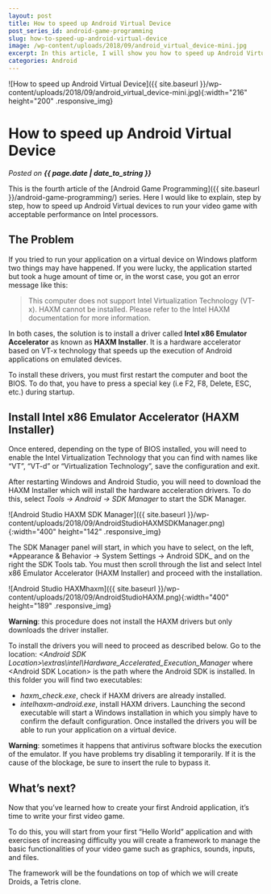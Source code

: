 ```yaml
---
layout: post
title: How to speed up Android Virtual Device
post_series_id: android-game-programming
slug: how-to-speed-up-android-virtual-device
image: /wp-content/uploads/2018/09/android_virtual_device-mini.jpg
excerpt: In this article, I will show you how to speed up Android Virtual Device in order to run your application simulation quickly.
categories: Android
---
```


![How to speed up Android Virtual Device]({{ site.baseurl }}/wp-content/uploads/2018/09/android_virtual_device-mini.jpg){:width="216" height="200" .responsive_img}

# How to speed up Android Virtual Device
_Posted on **{{ page.date | date_to_string }}**_

This is the fourth article of the [Android Game Programming]({{ site.baseurl }}/android-game-programming/) series. Here I would like to explain, step by step, how to speed up Android Virtual devices to run your video game with acceptable performance on Intel processors.

## The Problem

If you tried to run your application on a virtual device on Windows platform two things may have happened. If you were lucky, the application started but took a huge amount of time or, in the worst case, you got an error message like this:

> This computer does not support Intel Virtualization Technology (VT-x). HAXM cannot be installed. Please refer to the Intel HAXM documentation for more information.

In both cases, the solution is to install a driver called **Intel x86 Emulator Accelerator** as known as **HAXM Installer**. It is a hardware accelerator based on VT-x technology that speeds up the execution of Android applications on emulated devices.

To install these drivers, you must first restart the computer and boot the BIOS. To do that, you have to press a special key (i.e F2, F8, Delete, ESC, etc.) during startup.

## Install Intel x86 Emulator Accelerator (HAXM Installer)

Once entered, depending on the type of BIOS installed, you will need to enable the Intel Virtualization Technology that you can find with names like “VT”, “VT-d” or “Virtualization Technology”, save the configuration and exit.

After restarting Windows and Android Studio, you will need to download the HAXM Installer which will install the hardware acceleration drivers. To do this, select *Tools → Android → SDK Manager* to start the SDK Manager.

![Android Studio HAXM SDK Manager]({{ site.baseurl }}/wp-content/uploads/2018/09/AndroidStudioHAXMSDKManager.png){:width="400" height="142" .responsive_img}

The SDK Manager panel will start, in which you have to select, on the left, *Appearance &amp; Behavior → System Settings → Android SDK_ and on the right the SDK Tools tab. You must then scroll through the list and select Intel x86 Emulator Accelerator (HAXM Installer) and proceed with the installation.

![Android Studio HAXMhaxm]({{ site.baseurl }}/wp-content/uploads/2018/09/AndroidStudioHAXM.png){:width="400" height="189" .responsive_img}

**Warning**: this procedure does not install the HAXM drivers but only downloads the driver installer.

To install the drivers you will need to proceed as described below. Go to the location: *&lt;Android SDK Location&gt;\\extras\\intel\\Hardware\_Accelerated\_Execution\_Manager* where &lt;Android SDK Location&gt; is the path where the Android SDK is installed. In this folder you will find two executables:

- *haxm\_check.exe*, check if HAXM drivers are already installed.
- *intelhaxm-android.exe*, install HAXM drivers. Launching the second executable will start a Windows installation in which you simply have to confirm the default configuration. Once installed the drivers you will be able to run your application on a virtual device.

**Warning**: sometimes it happens that antivirus software blocks the execution of the emulator. If you have problems try disabling it temporarily. If it is the cause of the blockage, be sure to insert the rule to bypass it.

## What’s next?

Now that you’ve learned how to create your first Android application, it’s time to write your first video game.

To do this, you will start from your first “Hello World” application and with exercises of increasing difficulty you will create a framework to manage the basic functionalities of your video game such as graphics, sounds, inputs, and files.

The framework will be the foundations on top of which we will create Droids, a Tetris clone.
